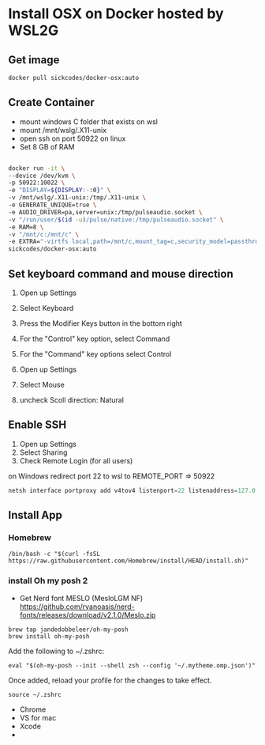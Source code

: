 # Install OSX on Docker hosted by WSL2G

## Get image

```sh
docker pull sickcodes/docker-osx:auto
```

## Create Container

- mount windows C folder that exists on wsl
- mount /mnt/wslg/.X11-unix
- open ssh on port 50922 on linux
- Set 8 GB of RAM


```sh

docker run -it \
--device /dev/kvm \
-p 50922:10022 \
-e "DISPLAY=${DISPLAY:-:0}" \
-v /mnt/wslg/.X11-unix:/tmp/.X11-unix \
-e GENERATE_UNIQUE=true \
-e AUDIO_DRIVER=pa,server=unix:/tmp/pulseaudio.socket \
-v "/run/user/$(id -u)/pulse/native:/tmp/pulseaudio.socket" \
-e RAM=8 \
-v "/mnt/c:/mnt/c" \
-e EXTRA="-virtfs local,path=/mnt/c,mount_tag=c,security_model=passthrough,id=c" \
sickcodes/docker-osx:auto
```

## Set keyboard command and mouse direction

1. Open up Settings
2. Select Keyboard
3. Press the Modifier Keys button in the bottom right
4. For the "Control" key option, select Command
5. For the "Command" key options select Control

1. Open up Settings
2. Select Mouse
3. uncheck Scoll direction: Natural

## Enable SSH

1. Open up Settings
2. Select Sharing
3. Check Remote Login (for all users)

on Windows redirect port 22 to wsl to REMOTE_PORT => 50922
```powershell
netsh interface portproxy add v4tov4 listenport=22 listenaddress=127.0.0.1 connectport=REMOTE_PORT connectaddress=REMOTE_HOST_OR_IP_ADDRESS
```

## Install App

### Homebrew

```
/bin/bash -c "$(curl -fsSL https://raw.githubusercontent.com/Homebrew/install/HEAD/install.sh)"
```

### install Oh my posh 2

- Get Nerd font MESLO  (MesloLGM NF)
https://github.com/ryanoasis/nerd-fonts/releases/download/v2.1.0/Meslo.zip

```
brew tap jandedobbeleer/oh-my-posh
brew install oh-my-posh
```

Add the following to ~/.zshrc:
```
eval "$(oh-my-posh --init --shell zsh --config '~/.mytheme.omp.json')"
```

Once added, reload your profile for the changes to take effect.
```
source ~/.zshrc
```


- Chrome 
- VS for mac
- Xcode
- 
